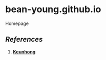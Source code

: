 # bean-young.github.io
Homepage

## ***References***
1) [**Keunhong**](https://github.com/keunhong/keunhong.github.io)
